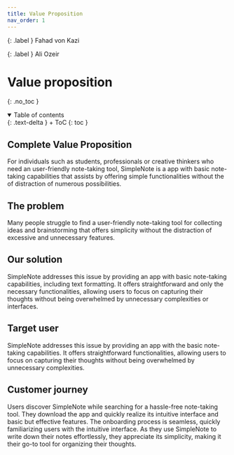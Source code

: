```yaml
---
title: Value Proposition
nav_order: 1
---
```


{: .label }
Fahad von Kazi

{: .label }
Ali Ozeir

# Value proposition
{: .no_toc }

<details open markdown="block">
{: .text-delta }
<summary>Table of contents</summary>
+ ToC
{: toc }
</details>

## Complete Value Proposition
For individuals such as students, professionals or creative thinkers who need an user-friendly note-taking tool, SimpleNote is a app with basic note-taking capabilities that assists by offering simple functionalities without the of distraction of numerous possibilities.

## The problem
Many people struggle to find a user-friendly note-taking tool for collecting ideas and brainstorming that offers simplicity without the distraction of excessive and unnecessary features.

## Our solution
SimpleNote addresses this issue by providing an app with basic note-taking capabilities, including text formatting. It offers straightforward and only the necessary functionalities, allowing users to focus on capturing their thoughts without being overwhelmed by unnecessary complexities or interfaces.

## Target user
SimpleNote addresses this issue by providing an app with the basic note-taking capabilities. It offers straightforward functionalities, allowing users to focus on capturing their thoughts without being overwhelmed by unnecessary complexities.

## Customer journey
Users discover SimpleNote while searching for a hassle-free note-taking tool. They download the app and quickly realize its intuitive interface and basic but effective features. The onboarding process is seamless, quickly familiarizing users with the intuitive interface. As they use SimpleNote to write down their notes effortlessly, they appreciate its simplicity, making it their go-to tool for organizing their thoughts.
